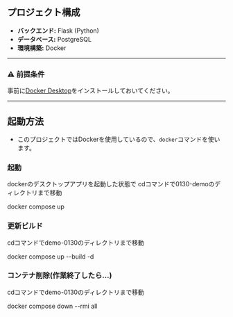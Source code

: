 ## プロジェクト構成

- **バックエンド:** Flask (Python)
- **データベース:** PostgreSQL
- **環境構築:** Docker

---

### ⚠ 前提条件
事前に[Docker Desktop](https://www.docker.com/ja-jp/products/docker-desktop/)をインストールしておいてください。

---

## 起動方法
- このプロジェクトではDockerを使用しているので、`docker`コマンドを使います。

### 起動
dockerのデスクトップアプリを起動した状態で
cdコマンドで0130-demoのディレクトリまで移動

docker compose up

### 更新ビルド
cdコマンドでdemo-0130のディレクトリまで移動

docker compose up --build -d

### コンテナ削除(作業終了したら...)
cdコマンドでdemo-0130のディレクトリまで移動

docker compose down --rmi all
